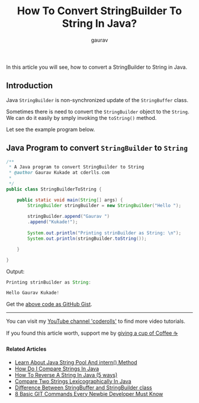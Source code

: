﻿---
layout: post
title: "How To Convert StringBuilder To String In Java?"
author: gaurav
image: assets/images/2020-12-24/convert-stringbuilder-to-string-in-java.webp
categories: [ Java, Core Java, String]
description: "In this article you will see, how to convert a StringBuilder to String in Java."
featured: false
---
In this article you will see, how to convert a StringBuilder to String in Java.

## Introduction

Java `StringBuilder` is non-synchronized update of the `StringBuffer` class.

Sometimes there is need to convert the `StringBuilder` object to the `String`. We can do it easily by smply invoking the `toString()` method.

Let see the example program below.

## Java Program to convert `StringBuilder` to `String`

```java
/**
 * A Java program to convert StringBuilder to String
 * @author Gaurav Kukade at cderlls.com
 *
 */
public class StringBuilderToString {

	public static void main(String[] args) {
		StringBuilder stringBuilder = new StringBuilder("Hello ");
		
		stringBuilder.append("Gaurav ")
		.append("Kukade!");
		
		System.out.println("Printing strinBuilder as String: \n");
		System.out.println(stringBuilder.toString());

	}

}
```
Output: 
```java
Printing strinBuilder as String: 

Hello Gaurav Kukade!

```
Get the [above code as GitHub Gist](https://gist.github.com/gauravkukade/00bd416bcb2ca1c72dbcd600d48e2f78).

---------

You can visit my [YouTube channel 'coderolls'](https://www.youtube.com/channel/UCl31HHUdQbSHOQfc9L-wo3w?view_as=subscriber?sub_confirmation=1) to find more video tutorials.

If you found this article worth, support me by  [giving a cup of Coffee ☕](https://www.paypal.me/GauravKukade)

#### Related Articles

-   [Learn About Java String Pool And intern() Method](https://coderolls.com/java-string-pool-and-intern-method/)
-   [How Do I Compare Strings In Java](https://coderolls.com/compare-strings-in-java/)
-   [How To Reverse A String In Java (5 ways)](https://coderolls.com/reverse-a-string-in-java/)
-   [Compare Two Strings Lexicographically In Java](https://coderolls.com/compare-two-strings-lexicographically-in-java/)
-   [Difference Between StringBuffer and StringBuilder class](https://coderolls.com/difference-between-stringbuffer-and-stringbuilder/)
-   [8 Basic GIT Commands Every Newbie Developer Must Know](https://coderolls.com/basic-git-commands/)
